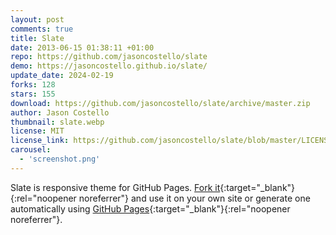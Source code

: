 ```yaml
---
layout: post
comments: true
title: Slate
date: 2013-06-15 01:38:11 +01:00
repo: https://github.com/jasoncostello/slate
demo: https://jasoncostello.github.io/slate/
update_date: 2024-02-19
forks: 128
stars: 155
download: https://github.com/jasoncostello/slate/archive/master.zip
author: Jason Costello
thumbnail: slate.webp
license: MIT
license_link: https://github.com/jasoncostello/slate/blob/master/LICENSE
carousel:
  - 'screenshot.png'
---
```


Slate is responsive theme for GitHub Pages.
[Fork it](https://github.com/jsncostello/slate/fork){:target="_blank"}{:rel="noopener noreferrer"} and use it on your own site or generate one automatically using [GitHub Pages](https://pages.github.com){:target="_blank"}{:rel="noopener noreferrer"}.
